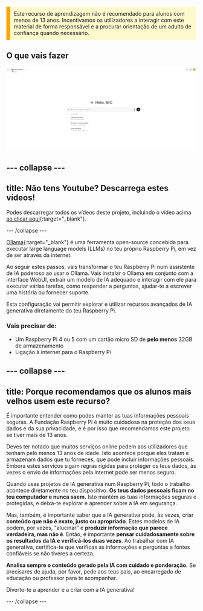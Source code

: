 <p style='border-left: solid; border-width:10px; border-color: #FFA500; background-color: #FFFACD; padding: 10px;'>
Este recurso de aprendizagem não é recomendado para alunos com menos de 13 anos. Incentivamos os utilizadores a interagir com este material de forma responsável e a procurar orientação de um adulto de confiança quando necessário.
</p>

## O que vais fazer

![Uma captura de tela de uma interface de IA a exibir um design limpo e minimalista. A interface cumprimenta o utilizador com "Olá, Sr. C" e incluí uma barra de pesquisa com o rótulo "Como posso ajudá-lo hoje?" com ícones de microfone e áudio à direita. Por baixo, os prompts sugeridos incluem "Conta-me um facto divertido sobre o Império Romano", "Mostra-me um trecho de um código do cabeçalho fixo de um site" e "Dá-me ideias sobre o que fazer com a arte dos meus filhos". O fundo é branco com elementos mínimos.](images/wywm.png)

## --- collapse ---

## title: Não tens Youtube? Descarrega estes vídeos!

Podes descarregar todos os vídeos deste projeto, incluindo o vídeo acima [ao clicar aqui](https://rpf.io/p/en/llm-rpi-go){:target="_blank"}.

\--- /collapse ---

[Ollama](https://ollama.com){:target="_blank"} é uma ferramenta open-source concebida para executar large language models (LLMs) no teu próprio Raspberry Pi, em vez de ser através da internet.

Ao seguir estes passos, vais transformar o teu Raspberry Pi num assistente de IA poderoso ao usar o Ollama. Vais instalar o Ollama em conjunto com a interface WebUI, extrair um modelo de IA adequado e interagir com ele para executar várias tarefas, como responder a perguntas, ajudar-te a escrever uma história ou fornecer suporte.

Esta configuração vai permitir explorar e utilizar recursos avançados de IA generativa diretamente do teu Raspberry Pi.

### Vais precisar de:

- Um Raspberry Pi 4 ou 5 com um cartão micro SD de **pelo menos** 32GB de armazenamento
- Ligação à internet para o Raspberry Pi

## --- collapse ---

## title: Porque recomendamos que os alunos mais velhos usem este recurso?

É importante entender como podes manter as tuas informações pessoais seguras. A Fundação Raspberry Pi é muito cuidadosa na proteção dos seus dados e da sua privacidade, e é por isso que recomendamos este projeto se tiver mais de 13 anos.

Deves ter notado que muitos serviços online pedem aos utilizadores que tenham pelo menos 13 anos de idade. Isto acontece porque eles tratam e armazenam dados que tu forneces, que pode incluir informações pessoais. Embora estes serviços sigam regras rígidas para proteger os teus dados, às vezes o envio de informações pela internet pode ser menos seguro.

Quando usas projetos de IA generativa num Raspberry Pi, todo o trabalho acontece diretamente no teu dispositivo. **Os teus dados pessoais ficam no teu computador e nunca saem.** Isto mantém as tuas informações seguras e protegidas, e deixa-te explorar e aprender sobre a IA em segurança.

Mas, também, é importante saber que a IA generativa pode, às vezes, criar **conteúdo que não é exato, justo ou apropriado**. Estes modelos de IA podem, por vezes, "alucinar" e **produzir informação que parece verdadeira, mas não é**. Então, é importante **pensar cuidadosamente sobre os resultados da IA e verificá-los duas vezes**. Ao trabalhar com IA generativa, certifica-te que verificas as informações e perguntas a fontes confiáveis se não tiveres a certeza.

**Analisa sempre o conteúdo gerado pela IA com cuidado e ponderação.** Se precisares de ajuda, por favor, pede aos teus pais, ao encarregado de educação ou professor para te acompanhar.

Diverte-te a aprender e a criar com a IA generativa!

\--- /collapse ---
